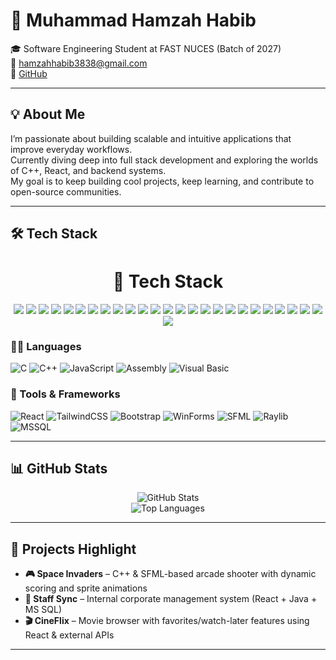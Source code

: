 # 👋 Muhammad Hamzah Habib

🎓 Software Engineering Student at FAST NUCES (Batch of 2027)  
📧 hamzahhabib3838@gmail.com  
🔗 [GitHub](https://github.com/Hamzahrana)

---

## 💡 About Me

I’m passionate about building scalable and intuitive applications that improve everyday workflows.  
Currently diving deep into full stack development and exploring the worlds of C++, React, and backend systems.  
My goal is to keep building cool projects, keep learning, and contribute to open-source communities.

---

## 🛠 Tech Stack

<div align="center">

<h1>🧰 Tech Stack</h1>

<!-- 🌐 Languages -->
<img src="https://img.shields.io/badge/8086%20Assembly-6E4C13?style=for-the-badge&logoColor=white"/>
<img src="https://img.shields.io/badge/C++-00599C?style=for-the-badge&logo=c%2B%2B&logoColor=white"/>
<img src="https://img.shields.io/badge/C-555555?style=for-the-badge&logo=c&logoColor=white"/>
<img src="https://img.shields.io/badge/Java-007396?style=for-the-badge&logo=java&logoColor=white"/>
<img src="https://img.shields.io/badge/JavaScript-F7DF1E?style=for-the-badge&logo=javascript&logoColor=black"/>
<img src="https://img.shields.io/badge/HTML5-E34F26?style=for-the-badge&logo=html5&logoColor=white"/>
<img src="https://img.shields.io/badge/CSS3-1572B6?style=for-the-badge&logo=css3&logoColor=white"/>

<!-- 🎨 Frontend -->
<img src="https://img.shields.io/badge/React-20232A?style=for-the-badge&logo=react&logoColor=61DAFB"/>
<img src="https://img.shields.io/badge/Bootstrap-7952B3?style=for-the-badge&logo=bootstrap&logoColor=white"/>
<img src="https://img.shields.io/badge/Qt-41CD52?style=for-the-badge&logo=qt&logoColor=white"/>
<img src="https://img.shields.io/badge/WinForms-0078D7?style=for-the-badge&logo=windows&logoColor=white"/>

<!-- 🖥 Backend -->
<img src="https://img.shields.io/badge/Node.js-339933?style=for-the-badge&logo=node.js&logoColor=white"/>
<img src="https://img.shields.io/badge/Express.js-000000?style=for-the-badge&logo=express&logoColor=white"/>
<img src="https://img.shields.io/badge/Gradle-02303A?style=for-the-badge&logo=gradle&logoColor=white"/>

<!-- 🗃 Databases -->
<img src="https://img.shields.io/badge/SQLite3-003B57?style=for-the-badge&logo=sqlite&logoColor=white"/>
<img src="https://img.shields.io/badge/PostgreSQL-4169E1?style=for-the-badge&logo=postgresql&logoColor=white"/>
<img src="https://img.shields.io/badge/MS%20SQL-CC2927?style=for-the-badge&logo=microsoftsqlserver&logoColor=white"/>

<!-- 🧩 Extra -->
<img src="https://img.shields.io/badge/Raylib-000000?style=for-the-badge&logoColor=white"/>
<img src="https://img.shields.io/badge/Figma-F24E1E?style=for-the-badge&logo=figma&logoColor=white"/>

<!-- 🧰 Tools -->
<img src="https://img.shields.io/badge/VS%20Code-007ACC?style=for-the-badge&logo=visualstudiocode&logoColor=white"/>
<img src="https://img.shields.io/badge/Git-F05032?style=for-the-badge&logo=git&logoColor=white"/>
<img src="https://img.shields.io/badge/GitHub-181717?style=for-the-badge&logo=github&logoColor=white"/>
<img src="https://img.shields.io/badge/Linux-FCC624?style=for-the-badge&logo=linux&logoColor=black"/>
<img src="https://img.shields.io/badge/IntelliJ%20IDEA-000000?style=for-the-badge&logo=intellijidea&logoColor=white"/>
<img src="https://img.shields.io/badge/WebStorm-000000?style=for-the-badge&logo=webstorm&logoColor=white"/>
<img src="https://img.shields.io/badge/CMake-064F8C?style=for-the-badge&logo=cmake&logoColor=white"/>

</div>

### 👨‍💻 Languages
![C](https://img.shields.io/badge/C-%2300599C.svg?style=flat&logo=c&logoColor=white)
![C++](https://img.shields.io/badge/C++-%2300599C.svg?style=flat&logo=c%2B%2B&logoColor=white)
![JavaScript](https://img.shields.io/badge/JavaScript-%23F7DF1E.svg?style=flat&logo=javascript&logoColor=black)
![Assembly](https://img.shields.io/badge/Assembly-808080?style=flat&logo=assembly&logoColor=white)
![Visual Basic](https://img.shields.io/badge/Visual%20Basic-512BD4?style=flat&logo=.net&logoColor=white)

### 🧰 Tools & Frameworks
![React](https://img.shields.io/badge/React-%2320232a.svg?style=flat&logo=react&logoColor=%2361DAFB)
![TailwindCSS](https://img.shields.io/badge/TailwindCSS-%2338B2AC.svg?style=flat&logo=tailwind-css&logoColor=white)
![Bootstrap](https://img.shields.io/badge/Bootstrap-%23563D7C.svg?style=flat&logo=bootstrap&logoColor=white)
![WinForms](https://img.shields.io/badge/WinForms-0078D7?style=flat&logo=windows&logoColor=white)
![SFML](https://img.shields.io/badge/SFML-74C365?style=flat)
![Raylib](https://img.shields.io/badge/Raylib-000000?style=flat)
![MSSQL](https://img.shields.io/badge/MSSQL-CC2927?style=flat&logo=microsoft-sql-server&logoColor=white)

---

## 📊 GitHub Stats

<p align="center">
  <img src="https://github-readme-stats.vercel.app/api?username=Hamzahrana&show_icons=true&theme=tokyonight" alt="GitHub Stats" />
  <br/>
  <img src="https://github-readme-stats.vercel.app/api/top-langs/?username=Hamzahrana&layout=compact&theme=tokyonight" alt="Top Languages" />
</p>

---

## 🚀 Projects Highlight

- **🎮 Space Invaders** – C++ & SFML-based arcade shooter with dynamic scoring and sprite animations  
- **📁 Staff Sync** – Internal corporate management system (React + Java + MS SQL)  
- **🎬 CineFlix** – Movie browser with favorites/watch-later features using React & external APIs  

---

